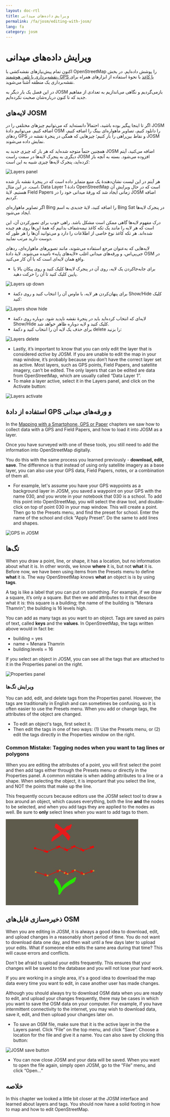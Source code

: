 ```yaml
---
layout: doc-rtl
title: ویرایش داده‌های میدانی
permalink: /fa/josm/editing-with-josm/
lang: fa
category: josm
---
```


ویرایش داده‌های میدانی
==================


اکنون تمام پیش‌نیازهای نقشه‌کشی با OpenStreetMap را پوشش داده‌ایم. در بخش [نقشه‌برداری با تلفن هوشمند، GPS یا کاغذ](/fa/mobile-mapping/) با نحوهٔ استفاده از ابزارهای همراه برای نقشه‌برداری یک منطقه آشنا می‌شوید.

در این فصل یک بار دیگر به JOSM بازمی‌گردیم و نگاهی می‌اندازیم به تعدادی از مفاهیم جدید که تا کنون درباره‌شان صحبت نکرده‌ایم.

لایه‌های JOSM
-----------
اگر تا اینجا پیگیر بوده باشید، احتمالاً دانسته‌اید که می‌توانیم چیزهای مختلفی را در JOSM اضافه کنیم. می‌توانیم دادهٔ OSM را دانلود کنیم، تصاویر ماهواره‌ای بینگ را اضافه کنیم، ردهای GPS و نقاط بین‌راهی را بار کنیم؛ چیزهایی که همگی در پنجرهٔ نقشه در JOSM نمایش داده می‌شوند.

همچنین حتماً متوجه شده‌اید که هر بار که چیزی جدید به JOSM اضافه می‌کنید، آیتم دیگری به پنجرک لایه‌ها در سمت راست JOSM افزوده می‌شود. بسته به آنچه باز کرده‌اید، پنجرک لایه‌ها چیزی شبیه به این است:

![Layers panel][]

هر آیتم در این لیست نشان‌دهندهٔ یک منبع متمایز داده است که در پنجرهٔ نقشه باز شده است. در این مثال، Data Layer 1 دادهٔ OpenStreetMap است که در حال ویرایش آن هستیم. لایهٔ Field Papers زمانی ایجاد شد که ورقهٔ میدانی خود را در JOSM اضافه کردیم.

اگر تصاویر ماهواره‌ای Bing را اضافه کنید، لایهٔ جدیدی به اسم Bing Sat در پنجرک لایه‌ها ایجاد می‌شود.

درک مفهوم لایه‌ها گاهی ممکن است مشکل باشد. راهی خوب برای تصورکردن آن، این است که هر لایه را مانند یک تکه کاغذ نیمه‌شفاف بدانیم که همهٔ این‌ها روی هم چیده شده‌اند. هر تکه کاغذ نوع خاصی از اطلاعات را دارد و می‌توانید آن‌ها را هر طور که دوست دارید مرتب نمایید.

لایه‌هایی که به‌عنوان مرجع استفاده می‌شوند، مانند تصویرهای ماهواره‌ای، ردهای جی‌پی‌اس، و ورقه‌های میدانی اغلب «لایه‌های پایه» نامیده می‌شوند. لایهٔ دادهٔ OSM در واقع همان لایه‌ای است که با آن کار می‌کنید.

- برای جابه‌جاکردن یک لایه، روی آن در پنجرک لایه‌ها کلیک کنید و روی پیکان بالا یا پایین کلیک کنید تا آن را حرکت دهید.

![Layers up down][]

- برای پنهان‌کردن هر لایه، با ماوس آن را انتخاب کنید و روی دکمهٔ Show/Hide کلیک کنید:

![Layers show hide][]

- لایه‌ای که انتخاب کرده‌اید باید در پنجرهٔ نقشه ناپدید شود. دوباره روی دکمهٔ Show/Hide کلیک کنید و لایه دوباره ظاهر خواهد شد.
- برای حذف یک لایه آن را انتخاب کنید و دکمهٔ delete  را بزنید:

![Layers delete][]

-   Lastly, it’s important to know that you can only edit the layer that is considered *active* by JOSM. If you are unable to edit the map in your map window, it’s probably because you don’t have the correct layer set as active. Most layers, such as GPS points, Field Papers, and satellite imagery, can’t be edited. The only layers that can be edited are data from OpenStreetMap, which are usually called “Data Layer 1”.
-   To make a layer active, select it in the Layers panel, and click on the Activate button:

![Layers activate][]


استفاده از دادهٔ GPS و ورقه‌های میدانی
-------------------------------
In the [Mapping with a Smartphone, GPS or Paper](/en/mobile-mapping/) chapters we saw how to collect data with a GPS and Field Papers, and how to load it into JOSM as a layer.

Once you have surveyed with one of these tools, you still need to add the information into OpenStreetMap digitally.

You do this with the same process you learned previously - **download, edit, save**. The difference is that instead of using only satellite imagery as a base layer, you can also use your GPS data, Field Papers, notes, or a combination of them all.

-   For example, let's assume you have your GPS waypoints as a background layer in JOSM, you saved a waypoint on your GPS with the name 030, and you wrote in your notebook that 030 is a school. To add this point into OpenStreetMap, you will select the draw tool, and double-click on top of point 030 in your map window. This will create a point. Then go to the Presets menu, and find the preset for school. Enter the name of the school and click “Apply Preset”. Do the same to add lines and shapes.

![GPS in JOSM][]

تگ‌ها
----
When you draw a point, line, or shape, it has a location, but no information about what it is. In other words, we know **where** it is, but not **what** it is. Before now, we have been using items from the Presets menu to define **what** it is. The way OpenStreetMap knows **what** an object is is by using **tags**.

A tag is like a label that you can put on something. For example, if we draw a square, it’s only a square. But then we add attributes to it that describe what it is: this square is a building; the name of the building is “Menara Thamrin”; the building is 16 levels high.

You can add as many tags as you want to an object. Tags are saved as pairs of text, called **keys** and the **values**. In OpenStreetMap, the tags written above would in fact be:

-   building = yes
-   name = Menara Thamrin
-   building:levels = 16

If you select an object in JOSM, you can see all the tags that are attached to it in the Properties panel on the right.

![Properties panel][]

### ویرایش تگ‌ها

You can add, edit, and delete tags from the Properties panel. However, the tags are traditionally in English and can sometimes be confusing, so it is often easier to use the Presets menu. When you add or change tags, the attributes of the object are changed.

-   To edit an object's tags, first select it.
-   Then edit the tags in one of two ways: (1) Use the Presets menu, or (2) edit the tags directly in the Properties window on the right.

### Common Mistake: Tagging nodes when you want to tag lines or polygons

When you are editing the attributes of a point, you will first select the point and then add tags either through the Presets menu or directly in the Properties panel. A common mistake is when adding attributes to a line or a shape. When selecting the object, it is important that you
select the line, and NOT the points that make up the line.

This frequently occurs because editors use the JOSM select tool to draw a box around an object, which causes everything, both the line **and** the nodes to be selected, and when you add tags they are applied to the nodes as well. Be sure to **only** select lines when you want to add tags to them.

![Nodes mistake][]

ذخیره‌سازی فایل‌های OSM
----------------
When you are editing in JOSM, it is always a good idea to download, edit, and upload changes in a reasonably short period of time. You do not want to download data one day, and then wait until a few days later to upload your edits. What if someone else edits the same area during that time? This will cause errors and conflicts.

Don't be afraid to upload your edits frequently. This ensures that your changes will be saved to the database and you will not lose your hard work.

If you are working in a single area, it's a good idea to download the map data every time you want to edit, in case another user has made changes.

Although you should always try to download OSM data when you are ready to edit, and upload your changes frequently, there may be cases in which you want to save the OSM data on your computer. For example, if you have intermittent connectivity to the internet, you may wish to download data, save it, edit, and then upload your changes later on.

-   To save an OSM file, make sure that it is the active layer in the the Layers panel. Click “File” on the top menu, and click “Save”. Choose a location for the file and give it a name. You can also save by clicking this button:

![JOSM save button][]

-   You can now close JOSM and your data will be saved. When you want to open the file again, simply open JOSM, go to the “File” menu, and click “Open...”

خلاصه
-------
In this chapter we looked a little bit closer at the JOSM interface and learned about layers and tags. You should now have a solid footing in how to map and how to edit OpenStreetMap.


[Layers panel]: /images/josm/josm_layers-panel.png
[Layers up down]: /images/josm/josm_layers-panel-up-down.png
[Layers show hide]: /images/josm/josm_layers-panel-show-hide.png
[Layers delete]: /images/josm/josm_layers-panel-delete.png
[Layers activate]: /images/josm/josm_layers-panel-activate.png
[GPS in JOSM]: /images/josm/josm_gps-layer.png
[Properties panel]: /images/josm/josm_properties-panel.png
[Nodes mistake]: /images/josm/josm_nodes-selected-mistake.png
[JOSM save button]: /images/josm/josm_save-button.png